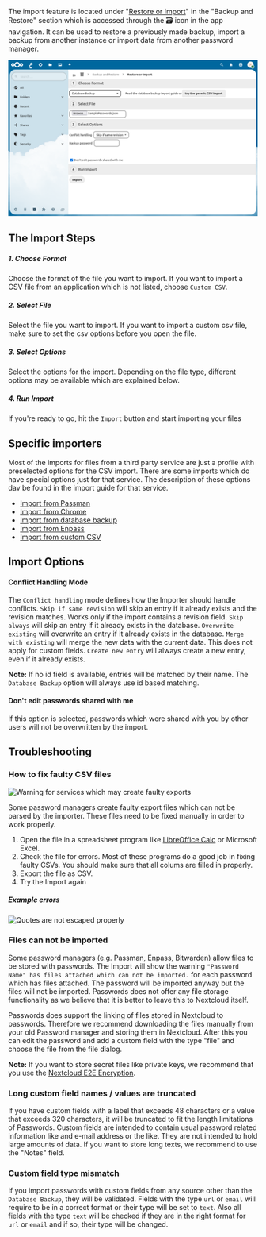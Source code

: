 The import feature is located under "[Restore or Import](web+passlink://goto/backup/import)" in the "Backup and Restore" section which is accessed through the 🗃 icon in the app navigation.
It can be used to restore a previously made backup, import a backup from another instance or import data from another password manager.

![The Import section](_files/import-section.png)



## The Import Steps
##### 1. Choose Format
Choose the format of the file you want to import.
If you want to import a CSV file from an application which is not listed, choose `Custom CSV`.

##### 2. Select File
Select the file you want to import.
If you want to import a custom csv file, make sure to set the csv options before you open the file.

##### 3. Select Options
Select the options for the import.
Depending on the file type, different options may be available which are explained below.

##### 4. Run Import
If you're ready to go, hit the `Import` button and start importing your files



## Specific importers
Most of the imports for files from a third party service are just a profile with preselected options for the CSV import.
There are some imports which do have special options just for that service.
The description of these options dav be found in the import guide for that service.

- [Import from Passman](./Import/Import-from-Passman)
- [Import from Chrome](./Import/Import-from-Chrome)
- [Import from database backup](./Import/Import-from-Backup)
- [Import from Enpass](./Import/Import-from-Enpass)
- [Import from custom CSV](./Import/Import-from-custom-CSV)



## Import Options
#### Conflict Handling Mode
The `Conflict handling` mode defines how the Importer should handle conflicts.
`Skip if same revision` will skip an entry if it already exists and the revision matches. Works only if the import contains a revision field.
`Skip always` will skip an entry if it already exists in the database.
`Overwrite existing` will overwrite an entry if it already exists in the database.
`Merge with existing` will merge the new data with the current data. This does not apply for custom fields.
`Create new entry` will always create a new entry, even if it already exists.

**Note:** If no id field is available, entries will be matched by their name. The `Database Backup` option will always use id based matching.

#### Don't edit passwords shared with me
If this option is selected, passwords which were shared with you by other users will not be overwritten by the import.



## Troubleshooting

### How to fix faulty CSV files
![Warning for services which may create faulty exports](_files/import-faulty-csv.png)

Some password managers create faulty export files which can not be parsed by the importer.
These files need to be fixed manually in order to work properly.

1. Open the file in a spreadsheet program like [LibreOffice Calc](https://libreoffice.org) or Microsoft Excel.
2. Check the file for errors. Most of these programs do a good job in fixing faulty CSVs. You should make sure that all colums are filled in properly.
3. Export the file as CSV.
4. Try the Import again

##### Example errors
![Quotes are not escaped properly](_files/import-faulty-csv-error.png)

### Files can not be imported
Some password managers (e.g. Passman, Enpass, Bitwarden) allow files to be stored with passwords.
The Import will show the warning `"Password Name" has files attached which can not be imported.` for each password which has files attached.
The password will be imported anyway but the files will not be imported.
Passwords does not offer any file storage functionality as we believe that it is better to leave this to Nextcloud itself.

Passwords does support the linking of files stored in Nextcloud to passwords.
Therefore we recommend downloading the files manually from your old Password manager and storing them in Nextcloud.
After this you can edit the password and add a custom field with the type "file" and choose the file from the file dialog.

**Note:** If you want to store secret files like private keys, we recommend that you use the [Nextcloud E2E Encryption](https://nextcloud.com/endtoend/).

### Long custom field names / values are truncated
If you have custom fields with a label that exceeds 48 characters or a value that exceeds 320 characters, it will be truncated to fit the length limitations of Passwords.
Custom fields are intended to contain usual password related information like and e-mail address or the like.
They are not intended to hold large amounts of data.
If you want to store long texts, we recommend to use the "Notes" field.

### Custom field type mismatch
If you import passwords with custom fields from any source other than the `Database Backup`, they will be validated.
Fields with the type `url` or `email` will require to be in a correct format or their type will be set to `text`.
Also all fields with the type `text` will be checked if they are in the right format for `url` or `email` and if so, their type will be changed. 
